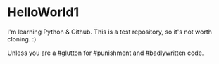 # HelloWorld1
I'm learning Python &amp; Github. This is a test repository, so it's not worth cloning. :)

Unless you are a #glutton for #punishment and #badlywritten code.
